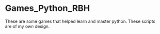 # Games_Python_RBH
These are some games that helped learn and master python. These scripts are of my own design.

